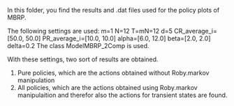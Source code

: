 In this folder, you find the results and .dat files used for the policy plots of MBRP. 

The following settings are used:
m=1
N=12
T=mN=12
d=5
CR_average_i=[50.0, 50.0]
PR_average_i=[10.0, 10.0]
alpha=[6.0, 12.0]
beta=[2.0, 2.0]
delta=0.2
The class ModelMBRP_2Comp is used.

With these settings, two sort of results are obtained. 
1. Pure policies, which are the actions obtained without Roby.markov manipulation
2. All policies, which are the actions obtained using Roby.markov manipulaition and therefor also the actions for transient states are found.

